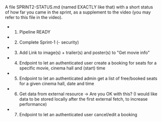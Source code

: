 
A file SPRINT2-STATUS.md (named EXACTLY like that) with a short status of how far you came in the sprint, as a supplement to the video (you may refer to this file in the video).

- 1. Pipeline READY
- 2. Complete Sprint-1 (- security)
- 3. Add Link to image(s) + trailer(s) and poster(s) to "Get movie info"
- 4. Endpoint to let an authenticated user create a booking for seats for a specific movie, cinema hall and (start) time
- 5. Endpoint to let an authenticated admin get a list of free/booked seats for a  given cinema hall, date and time
- 6. Get data from external resource  → Are you OK with this? (I would like data to be stored locally after the first external fetch, to increase performance)
- 7. Endpoint to let an authenticated user cancel/edit a booking

